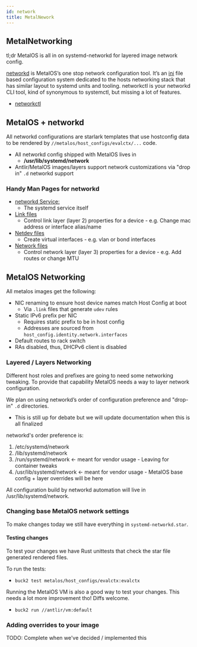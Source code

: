 ```yaml
---
id: network
title: MetalNework
---
```


## MetalNetworking

tl;dr MetalOS is all in on systemd-networkd for layered image network config.

[networkd](https://www.freedesktop.org/software/systemd/man/systemd-networkd.service.html) is MetalOS’s
one stop network configuration tool. It’s an [ini](https://en.wikipedia.org/wiki/INI_file) file based
configuration system dedicated to the hosts networking stack that has similar layout to systemd units
and tooling. networkctl is your networkd CLI tool, kind of synonymous to systemctl, but missing a lot
of features.

* [networkctl](https://www.freedesktop.org/software/systemd/man/networkctl.html)


## MetalOS + networkd

All networkd configurations are starlark templates that use hostconfig data to be rendered by
`//metalos/host_configs/evalctx/...` code.

- All networkd config shipped with MetalOS lives in
    - **/usr/lib/systemd/network**
- Antlir/MetalOS images/layers support network customizations via "drop in" `.d` networkd support

### Handy Man Pages for networkd

- [networkd Service:](https://www.freedesktop.org/software/systemd/man/systemd-networkd.service.html)
    - The systemd service itself
- [Link files](https://www.freedesktop.org/software/systemd/man/systemd.link.html)
    - Control link layer (layer 2) properties for a device - e.g. Change mac address or interface alias/name
- [Netdev files](https://www.freedesktop.org/software/systemd/man/systemd.netdev.html)
    - Create virtual interfaces - e.g. vlan or bond interfaces
- [Network files](https://www.freedesktop.org/software/systemd/man/systemd.network.html)
    - Control network layer (layer 3) properties for a device - e.g. Add routes or change MTU


## MetalOS Networking

All metalos images get the following:

- NIC renaming to ensure host device names match Host Config at boot
  - Via `.link` files that generate `udev` rules
- Static IPv6 prefix per NIC
    - Requires static prefix to be in host config
    - Addresses are sourced from `host_config.identity.network.interfaces`
- Default routes to rack switch
- RAs disabled, thus, DHCPv6 client is disabled


### Layered / Layers Networking

Different host roles and prefixes are going to need some networking tweaking.
To provide that capability MetalOS needs a way to layer network configuration.

We plan on using networkd’s order of configuration preference and "drop-in" `.d` directories.

- This is still up for debate but we will update documentation when this is all finalized

networkd's order preference is:

1. /etc/systemd/network
2. /lib/systemd/network
3. /run/systemd/network  ← meant for vendor usage - Leaving for container tweaks
4. /usr/lib/systemd/network ← meant for vendor usage - MetalOS base config + layer overrides will be here

All configuration build by networkd automation will live in /usr/lib/systemd/network.

### Changing base MetalOS network settings

To make changes today we still have everything in `systemd-networkd.star`.

#### Testing changes

To test your changes we have Rust unittests that check the star file generated rendered files.

To run the tests:

-  `buck2 test metalos/host_configs/evalctx:evalctx`

Running the MetalOS VM is also a good way to test your changes.
This needs a lot more improvement tho! Diffs welcome.

- `buck2 run //antlir/vm:default`

### Adding overrides to your image

TODO: Complete when we've decided / implemented this
